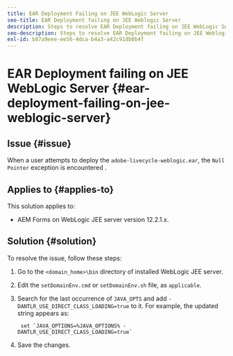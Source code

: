 ```yaml
---
title: EAR Deployment Failing on JEE WebLogic Server
seo-title: EAR Deployment failing on JEE Weblogic Server
description: Steps to resolve EAR Deployment failing on JEE WebLogic Server
seo-description: Steps to resolve EAR Deployment failing on JEE Weblogic Server
exl-id: b87a9eee-ee56-4dca-b4a3-a42c91db0b4f
---
```

# EAR Deployment failing on JEE WebLogic Server {#ear-deployment-failing-on-jee-weblogic-server}

## Issue {#issue}

When a user attempts to deploy the `adobe-livecycle-weblogic.ear`, the `Null Pointer` exception is encountered .

## Applies to {#applies-to}

This solution applies to:

* AEM Forms on WebLogic JEE server version 12.2.1.x. 

## Solution {#solution}

To resolve the issue, follow these steps:

1. Go to the `<domain_home>\bin` directory of installed WebLogic JEE server.

1. Edit the `setDomainEnv.cmd` or `setDomainEnv.sh` file, as `applicable`.

1. Search for the last occurrence of `JAVA_OPTS` and add `-DANTLR_USE_DIRECT_CLASS_LOADING=true` to it. For example, the updated string appears as:

        set `JAVA_OPTIONS=%JAVA_OPTIONS% -DANTLR_USE_DIRECT_CLASS_LOADING=true`

1. Save the changes.
